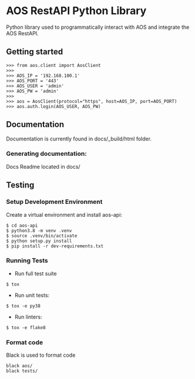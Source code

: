 # AOS RestAPI Python Library

Python library used to programmatically interact with AOS and integrate the AOS 
RestAPI.

## Getting started
```
>>> from aos.client import AosClient
>>> 
>>> AOS_IP = '192.168.100.1'
>>> AOS_PORT = '443'
>>> AOS_USER = 'admin'
>>> AOS_PW = 'admin'
>>> 
>>> aos = AosClient(protocol="https", host=AOS_IP, port=AOS_PORT)
>>> aos.auth.login(AOS_USER, AOS_PW)

```
## Documentation
Documentation is currently found in docs/_build/html folder. 

### Generating documentation:
Docs Readme located in docs/


## Testing
### Setup Development Environment

Create a virtual environment and install aos-api:

```
$ cd aos-api
$ python3.8 -m venv .venv
$ source .venv/bin/activate
$ python setup.py install
$ pip install -r dev-requirements.txt
```

### Running Tests
- Run full test suite
```
$ tox
``` 

 - Run unit tests:
```
$ tox -e py38
```

 - Run linters:
```
$ tox -e flake8
```

### Format code
Black is used to format code
```
black aos/
black tests/
```